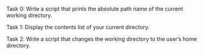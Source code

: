 Task 0: Write a script that prints the absolute path name of the current working directory.


Task 1: Display the contents list of your current directory.


Task 2: Write a script that changes the working directory to the user’s home directory.
